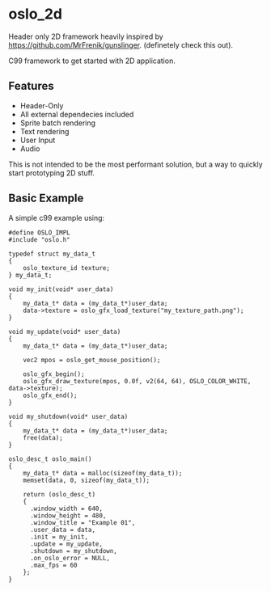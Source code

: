# oslo_2d
Header only 2D framework heavily inspired by https://github.com/MrFrenik/gunslinger. (definetely check this out).

C99 framework to get started with 2D application.
## Features
- Header-Only
- All external dependecies included
- Sprite batch rendering
- Text rendering
- User Input
- Audio

This is not intended to be the most performant solution, but a way to quickly start prototyping 2D stuff. 
## Basic Example
A simple c99 example using:

```
#define OSLO_IMPL
#include "oslo.h"

typedef struct my_data_t
{
    oslo_texture_id texture;
} my_data_t;

void my_init(void* user_data)
{
    my_data_t* data = (my_data_t*)user_data;
    data->texture = oslo_gfx_load_texture("my_texture_path.png");
}

void my_update(void* user_data)
{
    my_data_t* data = (my_data_t*)user_data;

    vec2 mpos = oslo_get_mouse_position();
    
    oslo_gfx_begin();
    oslo_gfx_draw_texture(mpos, 0.0f, v2(64, 64), OSLO_COLOR_WHITE, data->texture);
    oslo_gfx_end();
}

void my_shutdown(void* user_data)
{
    my_data_t* data = (my_data_t*)user_data;
    free(data);
}

oslo_desc_t oslo_main()
{
    my_data_t* data = malloc(sizeof(my_data_t));
    memset(data, 0, sizeof(my_data_t));

    return (oslo_desc_t)
    {
      .window_width = 640,
      .window_height = 480,
      .window_title = "Example 01",
      .user_data = data,
      .init = my_init,
      .update = my_update,
      .shutdown = my_shutdown,
      .on_oslo_error = NULL,
      .max_fps = 60
    };
}
```



